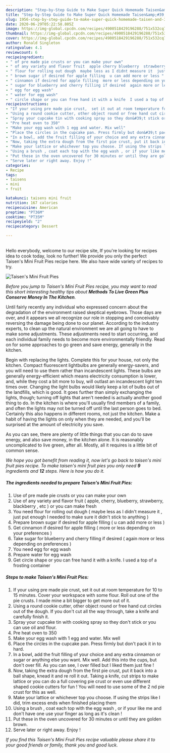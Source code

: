 ```yaml
---
description: "Step-by-Step Guide to Make Super Quick Homemade Taisen&amp;#39;s Mini Fruit Pies"
title: "Step-by-Step Guide to Make Super Quick Homemade Taisen&amp;#39;s Mini Fruit Pies"
slug: 1956-step-by-step-guide-to-make-super-quick-homemade-taisen-and-39-s-mini-fruit-pies
date: 2020-06-29T05:22:58.805Z
image: https://img-global.cpcdn.com/recipes/4900518429196288/751x532cq70/taisens-mini-fruit-pies-recipe-main-photo.jpg
thumbnail: https://img-global.cpcdn.com/recipes/4900518429196288/751x532cq70/taisens-mini-fruit-pies-recipe-main-photo.jpg
cover: https://img-global.cpcdn.com/recipes/4900518429196288/751x532cq70/taisens-mini-fruit-pies-recipe-main-photo.jpg
author: Ronald Singleton
ratingvalue: 4.1
reviewcount: 6
recipeingredient:
- " of pre made pie crusts or you can make your own"
- " of any variety and flavor fruit  apple cherry blueberry  strawberry  blackberry  etc  or you can make fresh"
- " flour for rolling out dough  maybe less as I didnt measure it  just put enough I needed to make sure it didnt stick to anything "
- " brown sugar if desired for apple filling  u can add more or less "
- " cinnamon if desired for apple filling  more or less depending on your preferences "
- " sugar for blueberry and cherry filling if desired  again more or less depending on preferences "
- " egg for egg wash"
- " water for egg wash"
- " circle shape or you can free hand it with a knife  I used a top of a frosting container"
recipeinstructions:
- "If your using pre made pie crust,  set it out at room temperature for 10 to 15 minutes.  Cover your workspace with some flour.  Roll out one of the pie crusts. I made mine a bit bigger to get more out of it."
- "Using a round cookie cutter, other object round or free hand cut circles out of the dough. If you don&#39;t cut all the way through,  take a knife and carefully finish it."
- "Spray your cupcake tin with cooking spray so they don&#39;t stick or you can use oil and flour."
- "Pre heat oven to 350"
- "Make your egg wash with 1 egg and water. Mix well"
- "Place the circles in the cupcake pan. Press firmly but don&#39;t pack it in to hard."
- "In a bowl, add the fruit filling of your choice and any extra cinnamon or sugar or anything else you want. Mix well. Add this into the cups, but don&#39;t over fill. As you can see, I over filled but I liked them just fine !"
- "Now, taking the extra dough from the first pie crust, put it back into a ball shape, knead it and re roll it out. Taking a knife, cut strips to make lattice or you can do a full covering pie crust or even use different shaped cookie cutters for fun !  You will need to use some of the 2 nd pie crust for this as well."
- "Make your lattice or whichever top you choose. If using the strips like I did, trim excess ends when finished placing them"
- "Using a brush , coat each top with the egg wash , or if your like me and don&#39;t have one use your finger as long as it&#39;s clean !"
- "Put these in the oven uncovered for 30 minutes or until they are golden brown."
- "Serve later or right away. Enjoy !"
categories:
- Recipe
tags:
- taisens
- mini
- fruit

katakunci: taisens mini fruit 
nutrition: 167 calories
recipecuisine: American
preptime: "PT36M"
cooktime: "PT35M"
recipeyield: "2"
recipecategory: Dessert

---
```

<br>
Hello everybody, welcome to our recipe site, If you're looking for recipes idea to cook today, look no further! We provide you only the perfect Taisen&#39;s Mini Fruit Pies recipe here. We also have wide variety of recipes to try.
<br>


![Taisen&#39;s Mini Fruit Pies](https://img-global.cpcdn.com/recipes/4900518429196288/751x532cq70/taisens-mini-fruit-pies-recipe-main-photo.jpg)

<i>Before you jump to Taisen&#39;s Mini Fruit Pies recipe, you may want to read this short interesting healthy tips about 
<strong>Methods To Live Green Plus Conserve Money In The Kitchen</strong>.</i>
</br>

Until fairly recently any individual who expressed concern about the degradation of the environment raised skeptical eyebrows. Those days are over, and it appears we all recognize our role in stopping and conceivably reversing the damage being done to our planet. According to the industry experts, to clean up the natural environment we are all going to have to make some adjustments. These adjustments need to start occurring, and each individual family needs to become more environmentally friendly. Read on for some approaches to go green and save energy, generally in the kitchen.

Begin with replacing the lights. Complete this for your house, not only the kitchen. Compact fluorescent lightbulbs are generally energy-savers, and you will need to use them rather than incandescent lights. These bulbs are generally energy-efficient which means electricity consumption is lower, and, while they cost a bit more to buy, will outlast an incandescent light ten times over. Changing the light bulbs would likely keep a lot of bulbs out of the landfills, which is good. It goes further than simply exchanging the lights, though; turning off lights that aren't needed is actually another good thing to do. In the kitchen is where you'll usually find members of a family, and often the lights may not be turned off until the last person goes to bed. Certainly this also happens in different rooms, not just the kitchen. Make a habit of having the lights on only when they are needed, and you'll be surprised at the amount of electricity you save.

As you can see, there are plenty of little things that you can do to save energy, and also save money, in the kitchen alone. It is reasonably uncomplicated to live green, after all. Mostly, all it requires is a little bit of common sense.


<i>We hope you got benefit from reading it, now let's go back to taisen&#39;s mini fruit pies recipe. To make taisen&#39;s mini fruit pies you only need <strong>9</strong> ingredients and <strong>12</strong> steps. Here is how you do it.
</i>

##### The ingredients needed to prepare Taisen&#39;s Mini Fruit Pies:

1. Use  of pre made pie crusts or you can make your own
1. Use  of any variety and flavor fruit ( apple, cherry, blueberry,  strawberry,  blackberry , etc ) or you can make fresh
1. You need  flour for rolling out dough ( maybe less as I didn&#39;t measure it , just put enough I needed to make sure it didn&#39;t stick to anything )
1. Prepare  brown sugar if desired for apple filling ( u can add more or less )
1. Get  cinnamon if desired for apple filling ( more or less depending on your preferences )
1. Take  sugar for blueberry and cherry filling if desired ( again more or less depending on preferences )
1. You need  egg for egg wash
1. Prepare  water for egg wash
1. Get  circle shape or you can free hand it with a knife.  I used a top of a frosting container


##### Steps to make Taisen&#39;s Mini Fruit Pies:

1. If your using pre made pie crust,  set it out at room temperature for 10 to 15 minutes.  Cover your workspace with some flour.  Roll out one of the pie crusts. I made mine a bit bigger to get more out of it.
1. Using a round cookie cutter, other object round or free hand cut circles out of the dough. If you don&#39;t cut all the way through,  take a knife and carefully finish it.
1. Spray your cupcake tin with cooking spray so they don&#39;t stick or you can use oil and flour.
1. Pre heat oven to 350
1. Make your egg wash with 1 egg and water. Mix well
1. Place the circles in the cupcake pan. Press firmly but don&#39;t pack it in to hard.
1. In a bowl, add the fruit filling of your choice and any extra cinnamon or sugar or anything else you want. Mix well. Add this into the cups, but don&#39;t over fill. As you can see, I over filled but I liked them just fine !
1. Now, taking the extra dough from the first pie crust, put it back into a ball shape, knead it and re roll it out. Taking a knife, cut strips to make lattice or you can do a full covering pie crust or even use different shaped cookie cutters for fun !  You will need to use some of the 2 nd pie crust for this as well.
1. Make your lattice or whichever top you choose. If using the strips like I did, trim excess ends when finished placing them
1. Using a brush , coat each top with the egg wash , or if your like me and don&#39;t have one use your finger as long as it&#39;s clean !
1. Put these in the oven uncovered for 30 minutes or until they are golden brown.
1. Serve later or right away. Enjoy !


<i>If you find this Taisen&#39;s Mini Fruit Pies recipe valuable please share it to your good friends or family, thank you and good luck.</i>
